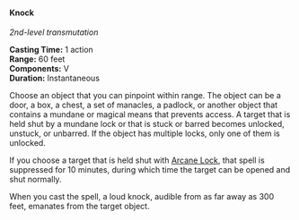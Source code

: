 #### Knock
<!-- TODO Check and tag this spell -->
<!-- markdownlint-disable-next-line no-emphasis-as-heading -->
_2nd-level transmutation_

**Casting Time:** 1 action \
**Range:** 60 feet \
**Components:** V \
**Duration:** Instantaneous

Choose an object that you can pinpoint within range.
The object can be a door, a box, a chest, a set of manacles, a padlock, or another object that contains a mundane or magical means that prevents access.
A target that is held shut by a mundane lock or that is stuck or barred becomes unlocked, unstuck, or unbarred.
If the object has multiple locks, only one of them is unlocked.

If you choose a target that is held shut with [Arcane Lock](#Arcane_Lock_arcane_lock), that spell is suppressed for 10 minutes, during which time the target can be opened and shut normally.

When you cast the spell, a loud knock, audible from as far away as 300 feet, emanates from the target object.
